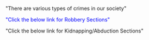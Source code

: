 <!DOCTYPE html>
<html>
  <head>
    <title>Kanoon by Aditya Nikam</title>
  </head>
  <body>
    <p>"There are various types of crimes in our society"</p>
    <p style="color: blue">"Click the below link for Robbery Sections"</p>
    <p>"Click the below link for Kidnapping/Abduction Sections"</p>
 </body>
</html>

